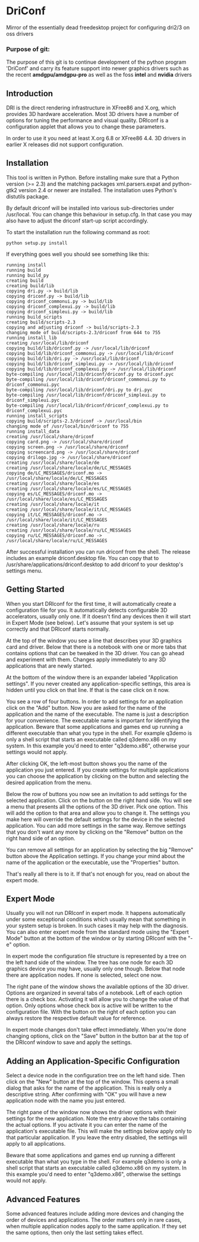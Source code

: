 # DriConf
Mirror of the essentially dead freedesktop project for configuring dri2/3 on oss drivers

### Purpose of git:
The purpose of this git is to continue development of the python program 'DriConf' and carry its feature support into newer graphics drivers such as the recent **amdgpu/amdgpu-pro** as well as the foss **intel** and **nvidia** drivers

Introduction
------------

DRI is the direct rendering infrastructure in XFree86 and X.org, which
provides 3D hardware acceleration. Most 3D drivers have a number of
options for tuning the performance and visual quality. DRIconf is a
configuration applet that allows you to change these parameters.

In order to use it you need at least X.org 6.8 or XFree86 4.4. 3D
drivers in earlier X releases did not support configuration.

Installation
------------

This tool is written in Python. Before installing make sure that a
Python version (>= 2.3) and the matching packages xml.parsers.expat
and python-gtk2 version 2.4 or newer are installed. The installation
uses Python's distutils package.

By default driconf will be installed into various sub-directories under
/usr/local. You can change this behaviour in setup.cfg. In that case
you may also have to adjust the driconf start-up script accordingly.

To start the installation run the following command as root:

    python setup.py install

If everything goes well you should see something like this:

    running install
    running build
    running build_py
    creating build
    creating build/lib
    copying dri.py -> build/lib
    copying driconf.py -> build/lib
    copying driconf_commonui.py -> build/lib
    copying driconf_complexui.py -> build/lib
    copying driconf_simpleui.py -> build/lib
    running build_scripts
    creating build/scripts-2.3
    copying and adjusting driconf -> build/scripts-2.3
    changing mode of build/scripts-2.3/driconf from 644 to 755
    running install_lib
    creating /usr/local/lib/driconf
    copying build/lib/driconf.py -> /usr/local/lib/driconf
    copying build/lib/driconf_commonui.py -> /usr/local/lib/driconf
    copying build/lib/dri.py -> /usr/local/lib/driconf
    copying build/lib/driconf_simpleui.py -> /usr/local/lib/driconf
    copying build/lib/driconf_complexui.py -> /usr/local/lib/driconf
    byte-compiling /usr/local/lib/driconf/driconf.py to driconf.pyc
    byte-compiling /usr/local/lib/driconf/driconf_commonui.py to driconf_commonui.pyc
    byte-compiling /usr/local/lib/driconf/dri.py to dri.pyc
    byte-compiling /usr/local/lib/driconf/driconf_simpleui.py to driconf_simpleui.pyc
    byte-compiling /usr/local/lib/driconf/driconf_complexui.py to driconf_complexui.pyc
    running install_scripts
    copying build/scripts-2.3/driconf -> /usr/local/bin
    changing mode of /usr/local/bin/driconf to 755
    running install_data
    creating /usr/local/share/driconf
    copying card.png -> /usr/local/share/driconf
    copying screen.png -> /usr/local/share/driconf
    copying screencard.png -> /usr/local/share/driconf
    copying drilogo.jpg -> /usr/local/share/driconf
    creating /usr/local/share/locale/de
    creating /usr/local/share/locale/de/LC_MESSAGES
    copying de/LC_MESSAGES/driconf.mo -> /usr/local/share/locale/de/LC_MESSAGES
    creating /usr/local/share/locale/es
    creating /usr/local/share/locale/es/LC_MESSAGES
    copying es/LC_MESSAGES/driconf.mo -> /usr/local/share/locale/es/LC_MESSAGES
    creating /usr/local/share/locale/it
    creating /usr/local/share/locale/it/LC_MESSAGES
    copying it/LC_MESSAGES/driconf.mo -> /usr/local/share/locale/it/LC_MESSAGES
    creating /usr/local/share/locale/ru
    creating /usr/local/share/locale/ru/LC_MESSAGES
    copying ru/LC_MESSAGES/driconf.mo -> /usr/local/share/locale/ru/LC_MESSAGES

After successful installation you can run driconf from the shell. The
release includes an example driconf.desktop file. You can copy that to
/usr/share/applications/driconf.desktop to add driconf to your desktop's
settings menu.

Getting Started
---------------

When you start DRIconf for the first time, it will automatically
create a configuration file for you. It automatically detects
configurable 3D accelerators, usually only one. If it doesn't find any
devices then it will start in Expert Mode (see below). Let's assume
that your system is set up correctly and that DRIconf starts normally.

At the top of the window you see a line that describes your 3D
graphics card and driver. Below that there is a notebook with one or
more tabs that contains options that can be tweaked in the 3D
driver. You can go ahead and experiment with them. Changes apply
immediately to any 3D applications that are newly started.

At the bottom of the window there is an expander labeled "Application
settings". If you never created any application-specific settings,
this area is hidden until you click on that line. If that is the case
click on it now.

You see a row of four buttons. In order to add settings for an
application click on the "Add" button. Now you are asked for the name
of the application and the name of the executable. The name is just a
description for your convenience. The executable name is important for
identifying the application. Beware that some applications and games
end up running a different executable than what you type in the
shell. For example q3demo is only a shell script that starts an
executable called q3demo.x86 on my system. In this example you'd need
to enter "q3demo.x86", otherwise your settings would not apply.

After clicking OK, the left-most button shows you the name of the
application you just entered. If you create settings for multiple
applications you can choose the application by clicking on the button
and selecting the desired application from the menu.

Below the row of buttons you now see an invitation to add settings for
the selected application. Click on the button on the right hand
side. You will see a menu that presents all the options of the 3D
driver. Pick one option. This will add the option to that area and
allow you to change it. The settings you make here will override the
default settings for the device in the selected application. You can
add more settings in the same way. Remove settings that you don't want
any more by clicking on the "Remove" button on the right hand side of
an option.

You can remove all settings for an application by selecting the big
"Remove" button above the Application settings. If you change your
mind about the name of the application or the executable, use the
"Properties" button.

That's really all there is to it. If that's not enough for you, read
on about the expert mode.

Expert Mode
-----------

Usually you will not run DRIconf in expert mode. It happens
automatically under some exceptional conditions which usually mean
that something in your system setup is broken. In such cases it may
help with the diagnosis. You can also enter expert mode from the
standard mode using the "Expert Mode" button at the bottom of the
window or by starting DRIconf with the "-e" option.

In expert mode the configuration file structure is represented by a
tree on the left hand side of the window. The tree has one node for
each 3D graphics device you may have, usually only one though. Below
that node there are application nodes. If none is selected, select one
now.

The right pane of the window shows the available options of the 3D
driver. Options are organized in several tabs of a notebook. Left of
each option there is a check box. Activating it will allow you to
change the value of that option. Only options whose check box is
active will be written to the configuration file. With the button on
the right of each option you can always restore the respective default
value for reference.

In expert mode changes don't take effect immediately. When you're done
changing options, click on the "Save" button in the button bar at the
top of the DRIconf window to save and apply the settings.

Adding an Application-Specific Configuration
--------------------------------------------

Select a device node in the configuration tree on the left hand
side. Then click on the "New" button at the top of the window. This
opens a small dialog that asks for the name of the application. This
is really only a descriptive string. After confirming with "OK" you
will have a new application node with the name you just entered.

The right pane of the window now shows the driver options with their
settings for the new application. Note the entry above the tabs
containing the actual options. If you activate it you can enter the
name of the application's executable file. This will make the settings
below apply only to that particular application. If you leave the
entry disabled, the settings will apply to all applications.

Beware that some applications and games end up running a different
executable than what you type in the shell. For example q3demo is only
a shell script that starts an executable called q3demo.x86 on my
system. In this example you'd need to enter "q3demo.x86", otherwise
the settings would not apply.

Advanced Features
-----------------

Some advanced features include adding more devices and changing the
order of devices and applications. The order matters only in rare
cases, when multiple application nodes apply to the same
application. If they set the same options, then only the last setting
takes effect.
